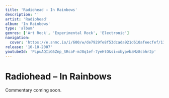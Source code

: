 ```yaml
---
title: 'Radiohead – In Rainbows'
description: ''
artist: 'Radiohead'
album: 'In Rainbows'
type: 'album'
genres: ['Art Rock', 'Experimental Rock', 'Electronic']
navigation:
  cover: 'https://e.snmc.io/i/600/w/de7929fe8f53dcada921d610afeecfef/11635024/radiohead-in-rainbows-Cover-Art.jpg'
release: '10-10-2007'
youtubeId: 'PLpuAQIiG6Znp_SRcaF-mJ8q1ef-7yeHtO&si=xbypvbaMz8cbhr2p'
---
```

<music-genre-list :genres="genres"></music-genre-list>

# Radiohead – In Rainbows
Commentary coming soon.
